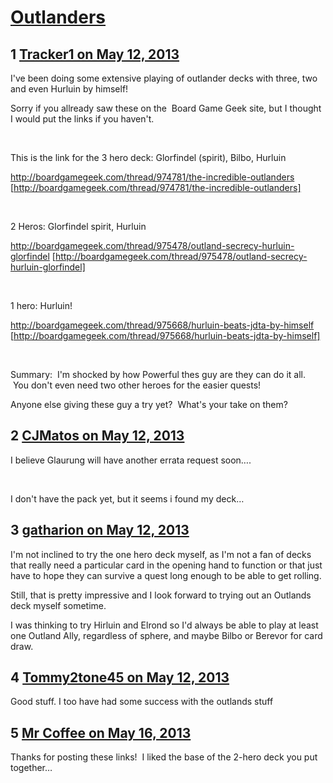 # [Outlanders](https://community.fantasyflightgames.com/topic/83752-outlanders/)

## 1 [Tracker1 on May 12, 2013](https://community.fantasyflightgames.com/topic/83752-outlanders/?do=findComment&comment=794626)

I've been doing some extensive playing of outlander decks with three, two and even Hurluin by himself!

Sorry if you allready saw these on the  Board Game Geek site, but I thought I would put the links if you haven't.

 

This is the link for the 3 hero deck: Glorfindel (spirit), Bilbo, Hurluin

http://boardgamegeek.com/thread/974781/the-incredible-outlanders [http://boardgamegeek.com/thread/974781/the-incredible-outlanders]

 

2 Heros: Glorfindel spirit, Hurluin

http://boardgamegeek.com/thread/975478/outland-secrecy-hurluin-glorfindel [http://boardgamegeek.com/thread/975478/outland-secrecy-hurluin-glorfindel]

 

1 hero: Hurluin!

http://boardgamegeek.com/thread/975668/hurluin-beats-jdta-by-himself [http://boardgamegeek.com/thread/975668/hurluin-beats-jdta-by-himself]

 

Summary:  I'm shocked by how Powerful thes guy are they can do it all.  You don't even need two other heroes for the easier quests!

Anyone else giving these guy a try yet?  What's your take on them?

## 2 [CJMatos on May 12, 2013](https://community.fantasyflightgames.com/topic/83752-outlanders/?do=findComment&comment=794661)

I believe Glaurung will have another errata request soon….

 

I don't have the pack yet, but it seems i found my deck…

## 3 [gatharion on May 12, 2013](https://community.fantasyflightgames.com/topic/83752-outlanders/?do=findComment&comment=794707)

I'm not inclined to try the one hero deck myself, as I'm not a fan of decks that really need a particular card in the opening hand to function or that just have to hope they can survive a quest long enough to be able to get rolling.

Still, that is pretty impressive and I look forward to trying out an Outlands deck myself sometime.

I was thinking to try Hirluin and Elrond so I'd always be able to play at least one Outland Ally, regardless of sphere, and maybe Bilbo or Berevor for card draw.

## 4 [Tommy2tone45 on May 12, 2013](https://community.fantasyflightgames.com/topic/83752-outlanders/?do=findComment&comment=794790)

Good stuff. I too have had some success with the outlands stuff

## 5 [Mr Coffee on May 16, 2013](https://community.fantasyflightgames.com/topic/83752-outlanders/?do=findComment&comment=796038)

Thanks for posting these links!  I liked the base of the 2-hero deck you put together…

